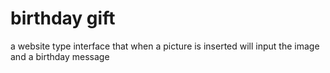 # birthday gift
 a website type interface that when a picture is inserted will input the image and a birthday message

